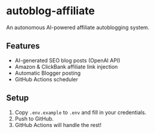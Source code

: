 # autoblog-affiliate

An autonomous AI-powered affiliate autoblogging system.

## Features
- AI-generated SEO blog posts (OpenAI API)
- Amazon & ClickBank affiliate link injection
- Automatic Blogger posting
- GitHub Actions scheduler

## Setup
1. Copy `.env.example` to `.env` and fill in your credentials.
2. Push to GitHub.
3. GitHub Actions will handle the rest!
